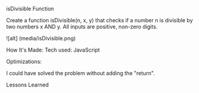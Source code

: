 isDivisible Function

Create a function isDivisible(n, x, y) that checks if a number n is divisible by two numbers x AND y. All inputs are positive, non-zero digits.

![alt] (media/isDivisible.png)

How It's Made:
Tech used: JavaScript


Optimizations:

I could have solved the problem without adding the "return". 


Lessons Learned
